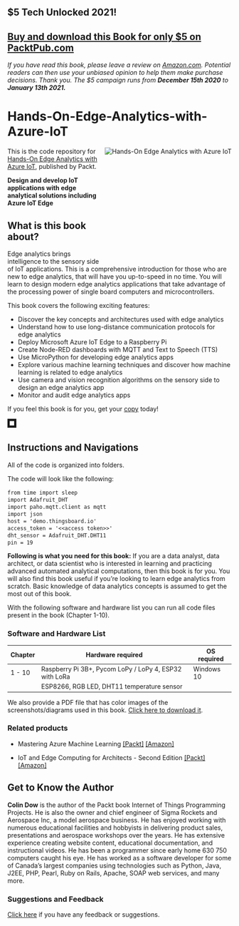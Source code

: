 ## $5 Tech Unlocked 2021!
[Buy and download this Book for only $5 on PacktPub.com](https://www.packtpub.com/product/hands-on-edge-analytics-with-azure-iot/9781838829902)
-----
*If you have read this book, please leave a review on [Amazon.com](https://www.amazon.com/gp/product/1838829903).     Potential readers can then use your unbiased opinion to help them make purchase decisions. Thank you. The $5 campaign         runs from __December 15th 2020__ to __January 13th 2021.__*

# Hands-On-Edge-Analytics-with-Azure-IoT

<a href="https://www.packtpub.com/programming/hands-on-edge-analytics-with-azure-iot?utm_source=github&utm_medium=repository&utm_campaign=9781838829902"><img src="https://www.packtpub.com/media/catalog/product/cache/e4d64343b1bc593f1c5348fe05efa4a6/9/7/9781838829902-original.jpeg" alt="Hands-On Edge Analytics with Azure IoT" height="256px" align="right"></a>

This is the code repository for [Hands-On Edge Analytics with Azure IoT](https://www.packtpub.com/programming/hands-on-edge-analytics-with-azure-iot?utm_source=github&utm_medium=repository&utm_campaign=9781838829902), published by Packt.

**Design and develop IoT applications with edge analytical solutions including Azure IoT Edge**

## What is this book about?
Edge analytics brings intelligence to the sensory side of IoT applications. This is a comprehensive introduction for those who are new to edge analytics, that will have you up-to-speed in no time. You will learn to design modern edge analytics applications that take advantage of the processing power of single board computers and microcontrollers.

This book covers the following exciting features: 
* Discover the key concepts and architectures used with edge analytics
* Understand how to use long-distance communication protocols for edge analytics
* Deploy Microsoft Azure IoT Edge to a Raspberry Pi
* Create Node-RED dashboards with MQTT and Text to Speech (TTS)
* Use MicroPython for developing edge analytics apps
* Explore various machine learning techniques and discover how machine learning is related to edge analytics
* Use camera and vision recognition algorithms on the sensory side to design an edge analytics app
* Monitor and audit edge analytics apps

If you feel this book is for you, get your [copy](https://www.amazon.com/dp/B085P18NHG) today!

<a href="https://www.packtpub.com/?utm_source=github&utm_medium=banner&utm_campaign=GitHubBanner"><img src="https://raw.githubusercontent.com/PacktPublishing/GitHub/master/GitHub.png" alt="https://www.packtpub.com/" border="5" /></a>

## Instructions and Navigations
All of the code is organized into folders.

The code will look like the following:
```
from time import sleep
import Adafruit_DHT
import paho.mqtt.client as mqtt
import json
host = 'demo.thingsboard.io'
access_token = '<<access token>>'
dht_sensor = Adafruit_DHT.DHT11
pin = 19

```

**Following is what you need for this book:**
If you are a data analyst, data architect, or data scientist who is interested in learning and practicing advanced automated analytical computations, then this book is for you. You will also find this book useful if you’re looking to learn edge analytics from scratch. Basic knowledge of data analytics concepts is assumed to get the most out of this book.

With the following software and hardware list you can run all code files present in the book (Chapter 1-10).

### Software and Hardware List

| Chapter  | Hardware required                                                                    | OS required                        |
| -------- | -------------------------------------------------------------------------------------| -----------------------------------|
| 1 - 10   | Raspberry Pi 3B+, Pycom LoPy / LoPy 4, ESP32 with LoRa                               | Windows 10                         |
|          | ESP8266, RGB LED, DHT11 temperature sensor                                           |                                    |

We also provide a PDF file that has color images of the screenshots/diagrams used in this book. [Click here to download it](https://static.packt-cdn.com/downloads/9781838829902_ColorImages.pdf).


### Related products <Other books you may enjoy>
* Mastering Azure Machine Learning [[Packt]](https://www.packtpub.com/big-data-and-business-intelligence/mastering-azure-machine-learning?utm_source=github&utm_medium=repository&utm_campaign=9781789807554) [[Amazon]](https://www.amazon.com/Mastering-Azure-Machine-Learning-end-ebook/dp/B07R53PCZC)

* IoT and Edge Computing for Architects - Second Edition [[Packt]](https://www.packtpub.com/in/iot-hardware/iot-and-edge-computing-for-architects-second-edition?utm_source=github&utm_medium=repository&utm_campaign=9781839214806) [[Amazon]](https://www.amazon.com/IoT-Edge-Computing-Architects-communication-ebook/dp/B0851D8ST8)

## Get to Know the Author
**Colin Dow**
is the author of the Packt book Internet of Things Programming Projects. He is also the owner and chief engineer of Sigma Rockets and Aerospace Inc, a model aerospace business. He has enjoyed working with numerous educational facilities and hobbyists in delivering product sales, presentations and aerospace workshops over the years. He has extensive experience creating website content, educational documentation, and instructional videos. He has been a programmer since early home 630 750 computers caught his eye. He has worked as a software developer for some of Canada’s largest companies using technologies such as Python, Java, J2EE, PHP, Pearl, Ruby on Rails, Apache, SOAP web services, and many more.

### Suggestions and Feedback
[Click here](https://docs.google.com/forms/d/e/1FAIpQLSdy7dATC6QmEL81FIUuymZ0Wy9vH1jHkvpY57OiMeKGqib_Ow/viewform) if you have any feedback or suggestions.
